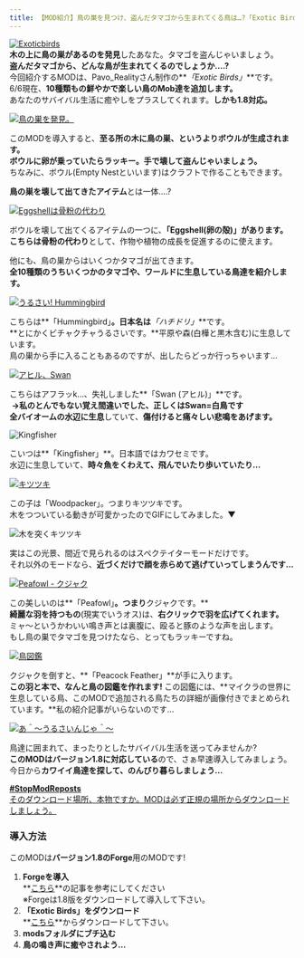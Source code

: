 ```yaml
---
title: 【MOD紹介】鳥の巣を見つけ、盗んだタマゴから生まれてくる鳥は…?「Exotic Birds」(1.8対応)
---
```


[![Exoticbirds](https://cdn-ak.f.st-hatena.com/images/fotolife/s/sasigume/20210208/20210208162813.png)](#d/d/dd72ea94.png "Exoticbirds")  
**木の上に鳥の巣があるのを発見**したあなた。タマゴを盗んじゃいましょう。  
**盗んだタマゴから、どんな鳥が生まれてくるのでしょうか….?**  
今回紹介するMODは、Pavo\_Realityさん制作の**_「Exotic Birds」_**です。  
6/6現在、**10種類もの鮮やかで楽しい鳥のMob達を追加します。**  
あなたのサバイバル生活に癒やしをプラスしてくれます。**しかも1.8対応。**

[![鳥の巣を発見。](https://cdn-ak.f.st-hatena.com/images/fotolife/s/sasigume/20210208/20210208125047.png)](#0/7/0731a094.png "鳥の巣を発見。")

このMODを導入すると、**至る所の木に鳥の巣、というよりボウルが生成されます。**  
**ボウルに卵が乗っていたらラッキー。手で壊して盗んじゃいましょう。**  
ちなみに、ボウル(Empty Nestといいます)はクラフトで作ることもできます。

**鳥の巣を壊して出てきたアイテム**とは一体….?

[![Eggshellは骨粉の代わり](https://cdn-ak.f.st-hatena.com/images/fotolife/s/sasigume/20210208/20210208124734.png)](#0/2/02b52071.png "Eggshellは骨粉の代わり")

ボウルを壊して出てくるアイテムの一つに、**「Eggshell(卵の殻)」**があります。  
こちらは**骨粉の代わり**として、作物や植物の成長を促進するのに使えます。

他にも、鳥の巣からはいくつかタマゴが出てきます。  
**全10種類のうちいくつかのタマゴや、ワールドに生息している鳥達を紹介します。**

[![うるさい! Hummingbird](https://cdn-ak.f.st-hatena.com/images/fotolife/s/sasigume/20210208/20210208155601.png)](#b/c/bcd86a7c.png "うるさい! Hummingbird")

こちらは**「Hummingbird」**。日本名は**_「ハチドリ」_**です。  
**とにかくビチャクチャうるさいです。**平原や森(白樺と黒木含む)に生息しています。  
鳥の巣から手に入ることもあるのですが、出したらどっか行っちゃいます…

[![アヒル、Swan](https://cdn-ak.f.st-hatena.com/images/fotolife/s/sasigume/20210208/20210208154840.png)](#b/4/b4b2e805.png "アヒル、Swan")

こちらはアフラッk…、失礼しました**「Swan (アヒル)」**です。  
 **→私のとんでもない覚え間違いでした、正しくはSwan=白鳥です**  
**全バイオームの水辺に生息**していて、**傷付けると痛々しい悲鳴をあげます。**

![Kingfisher](https://cdn-ak.f.st-hatena.com/images/fotolife/s/sasigume/20210208/20210208132745.png)

こいつは**「Kingfisher」**。日本語ではカワセミです。  
水辺に生息していて、**時々魚をくわえて、飛んでいたり歩いていたり…**

[![キツツキ](https://cdn-ak.f.st-hatena.com/images/fotolife/s/sasigume/20210208/20210208175316.png)](#f/1/f18e41dd.png "キツツキ")

この子は「Woodpacker」。つまりキツツキです。  
木をつついている動きが可愛かったのでGIFにしてみました。▼

![木を突くキツツキ](https://cdn-ak.f.st-hatena.com/images/fotolife/s/sasigume/20210208/20210208074619.gif)

実はこの光景、間近で見られるのはスペクテイターモードだけです。  
それ以外のモードなら、**近づくだけで顔を赤らめて逃げていってしまうんです…**

[![Peafowl - クジャク](https://cdn-ak.f.st-hatena.com/images/fotolife/s/sasigume/20210208/20210208150111.png)](#8/6/86f73462.png "Peafowl - 孔雀")

この美しいのは**「Peafowl」**。つまり**クジャクです。**  
**綺麗な羽を持つもの**(現実でいうオス)は、**右クリックで羽を広げてくれます。**  
ミャ～というかわいい鳴き声とは裏腹に、殴ると豚のような声を出します。  
もし鳥の巣でタマゴを見つけたなら、とってもラッキーですね。

[![鳥図鑑](https://cdn-ak.f.st-hatena.com/images/fotolife/s/sasigume/20210208/20210208130330.png)](#1/2/129e8e7f.png "鳥図鑑")

クジャクを倒すと、**「Peacock Feather」**が手に入ります。  
**この羽と本で、なんと鳥の図鑑を作れます!** この図鑑には、**マイクラの世界に生息している鳥、このMODで追加される鳥たちの詳細が画像付きでまとめられています。**私の紹介記事がいらないのです…

[![あ＾～うるさいんじゃ＾～](https://cdn-ak.f.st-hatena.com/images/fotolife/s/sasigume/20210208/20210208132547.png)](#2/9/29ecceb8.png "あ＾～うるさいんじゃ＾～")

鳥達に囲まれて、まったりとしたサバイバル生活を送ってみませんか?  
**このMODはバージョン1.8に対応している**ので、さぁ早速導入してみましょう。  
今日から**カワイイ鳥達を探して、のんびり暮らしましょう…**

[**#StopModReposts**  
そのダウンロード場所、本物ですか。MODは必ず正規の場所からダウンロードしましょう。](https://www.napoan.com/stop-mod-reposts/)

### 導入方法

このMODは**バージョン1.8のForge**用のMODです!

1.  **Forgeを導入**  
    **[こちら](/minecraft-je/howto/install-forge/)**の記事を参考にしてください  
    ※Forgeは1.8版をダウンロードして導入して下さい。
2.  **「Exotic Birds」をダウンロード**  
    **[こちら](http://www.minecraftforum.net/forums/mapping-and-modding/minecraft-mods/1282698-exotic-birds-peacocks-hummingbirds-woodpeckers-and "「Exotic birds」のダウンロード")**からダウンロードして下さい。
3.  **modsフォルダにブチ込む** 
4.  **鳥の鳴き声に癒やされよう…**
